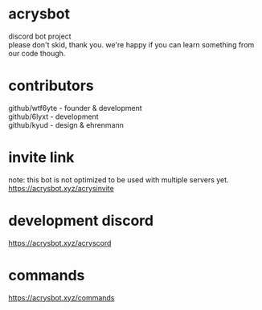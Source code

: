 # acrysbot
discord bot project  
please don't skid, thank you. we're happy if you can learn something from our code though.

# contributors

github/wtf6yte - founder & development  
github/6lyxt - development  
github/kyud - design & ehrenmann

# invite link

note: this bot is not optimized to be used with multiple servers yet.  
https://acrysbot.xyz/acrysinvite

# development discord

https://acrysbot.xyz/acryscord

# commands

https://acrysbot.xyz/commands  
